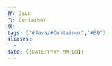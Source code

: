 ```yaml
---
界: Java
门: Container
纲: 
tags: ["#Java/#Container","#BQ"]
aliases:
  - 
date: {{DATE:YYYY-MM-DD}}
---
```


